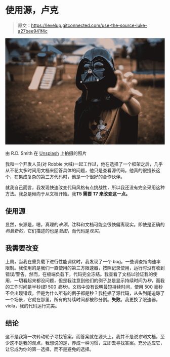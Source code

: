 # 使用源，卢克

> 原文：<https://levelup.gitconnected.com/use-the-source-luke-a27bee941f4c>

![](img/c205d8cbb368f9a3345662838125c258.png)

由 R.D. Smith 在 [Unsplash](https://unsplash.com?utm_source=medium&utm_medium=referral) 上拍摄的照片

我和一个开发人员(对 Robbie 大喊)一起工作过，他在选择了一个框架之后，几乎从不花太多时间用文档来回答具体的问题，他只是查看源代码。他真的很擅长这个，在集成复杂的第三方代码时，他是一个很好的合作伙伴。

就我自己而言，我发现快速改变代码风格有点挑战性，所以我还没有完全采用这种方法。我总是倾向于从文档开始。我**T5 需要 T7 来改变这一点。**

## 使用源

显然，来源是，嗯，真理的*来源*。注释和文档可能会很快偏离现实。即使是正确的*和最新的*，它们描述的也是*意图*，而代码是*现实*。

## 我需要改变

上周，当我在重负载下进行性能调优时，我发现了一个 bug。一些调查指向速率限制。我使用的是我们一直使用的第三方限速器，按照记录使用，运行时没有收到错误/警告。然而，在极端负载下，代码完全冻结。我查看了文档以验证我的使用，一切看起来都没问题，但是我注意到他们的例子总是显示持续时间为*秒*，而我的工作时间是半秒(即 500 *毫秒)*。文档中没有说明最短持续时间，使用 500 毫秒不会出现错误，但是为什么所有的例子都是秒？我挖掘了源代码，从头到尾追踪了一个场景，它就在那里，所有的持续时间都被秒分割。**失败**。我更换了限速器，viola，我的代码运行完美。

## 结论

这不是我第一次转动轮子寻找答案，而答案就在源头上。我并不是说*忽略*文档，至少这不是我的观点，我想说的是，养成一种习惯，立即去寻找答案。充分适应它，让它成为你的第一选择，而不是避免的选择。